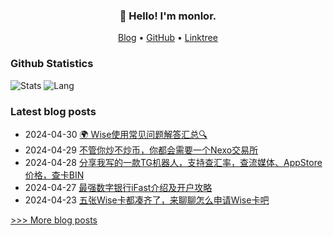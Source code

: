 
<h3 align="center">👋 Hello! I'm monlor.</h3>

<p align="center">
  <a href="https://www.monlor.com">Blog</a> •
  <a href="https://github.com/monlor">GitHub</a> •
  <a href="https://linktr.ee/monlor">Linktree</a>
</p>

### Github Statistics

![Stats](https://github-readme-stats.vercel.app/api?username=monlor&show_icons=true&layout=compact&count_private=true&hide_title=true&theme=default&)
![Lang](https://github-readme-stats.vercel.app/api/top-langs/?username=monlor&layout=compact&count_private=true&theme=default&hide=css,html,javascript)

### Latest blog posts

- 2024-04-30 [🌍 Wise使用常见问题解答汇总🔍](https://www.monlor.com/archives/137/)
- 2024-04-29 [不管你炒不炒币，你都会需要一个Nexo交易所](https://www.monlor.com/archives/136/)
- 2024-04-28 [分享我写的一款TG机器人，支持查汇率，查流媒体、AppStore价格，查卡BIN](https://www.monlor.com/archives/135/)
- 2024-04-27 [最强数字银行iFast介绍及开户攻略](https://www.monlor.com/archives/134/)
- 2024-04-23 [五张Wise卡都凑齐了，来聊聊怎么申请Wise卡吧](https://www.monlor.com/archives/133/)

[>>> More blog posts](https://www.monlor.com/archive.html)
